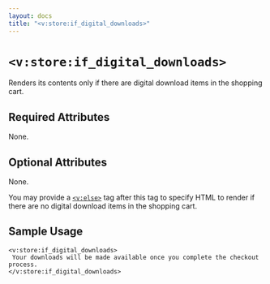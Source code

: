 ```yaml
---
layout: docs
title: "<v:store:if_digital_downloads>"
---
```


# `<v:store:if_digital_downloads>`

Renders its contents only if there are digital download items in the
shopping cart.

## Required Attributes

None.

## Optional Attributes

None.

You may provide a [`<v:else>`](#v_else) tag after this tag to specify
HTML to render if there are no digital download items in the shopping
cart.

## Sample Usage

    <v:store:if_digital_downloads>
     Your downloads will be made available once you complete the checkout process.
    </v:store:if_digital_downloads>
